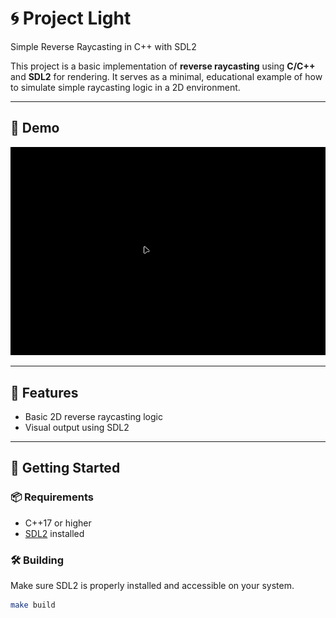 # 🌀 Project Light

Simple Reverse Raycasting in C++ with SDL2

This project is a basic implementation of **reverse raycasting** using **C/C++** and **SDL2** for rendering. It serves as a minimal, educational example of how to simulate simple raycasting logic in a 2D environment.

---

## 📸 Demo

![Raycasting Demo](assets/demo.gif)

---

## 🔧 Features

- Basic 2D reverse raycasting logic
- Visual output using SDL2

---

## 🚀 Getting Started

### 📦 Requirements

- C++17 or higher
- [SDL2](https://www.libsdl.org/) installed

### 🛠️ Building

Make sure SDL2 is properly installed and accessible on your system.

```bash
make build

